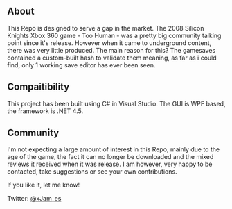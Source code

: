 ## About
This Repo is designed to serve a gap in the market. The 2008 Silicon Knights Xbox 360 game - Too Human - was a pretty big community talking point since it's release. However when it came to underground content, there was very little produced. The main reason for this? The gamesaves contained a custom-built hash to validate them meaning, as far as i could find, only 1 working save editor has ever been seen.

## Compaitibility
This project has been built using C# in Visual Studio. The GUI is WPF based, the framework is .NET 4.5.

## Community
I'm not expecting a large amount of interest in this Repo, mainly due to the age of the game, the fact it can no longer be downloaded and the mixed reviews it received when it was release. I am however, very happy to be contacted, take suggestions or see your own contributions.

If you like it, let me know!

Twitter: [@xJam_es](http://www.twitter.com/xJam_es)
